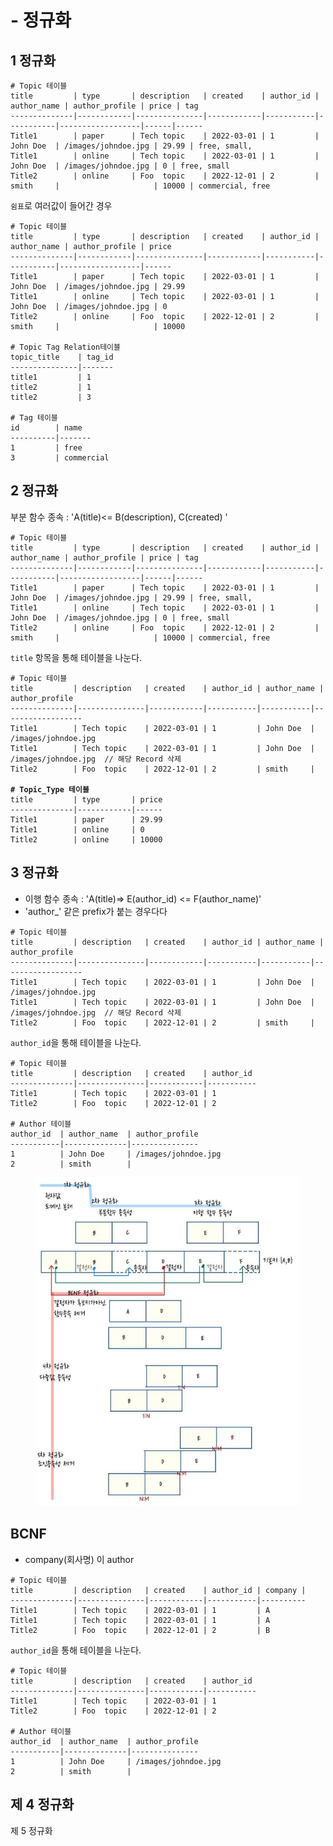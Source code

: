 # - 정규화

## 1 정규화

```
# Topic 테이블
title         | type       | description   | created    | author_id | author_name | author_profile | price | tag
--------------|------------|---------------|------------|-----------|-----------|------------------|------|------
Title1        | paper      | Tech topic    | 2022-03-01 | 1         | John Doe  | /images/johndoe.jpg | 29.99 | free, small,
Title1        | online     | Tech topic    | 2022-03-01 | 1         | John Doe  | /images/johndoe.jpg | 0 | free, small
Title2        | online     | Foo  topic    | 2022-12-01 | 2         | smith     |                     | 10000 | commercial, free
```

`쉼표`로 여러값이 들어간 경우

```
# Topic 테이블
title         | type       | description   | created    | author_id | author_name | author_profile | price
--------------|------------|---------------|------------|-----------|-----------|------------------|------
Title1        | paper      | Tech topic    | 2022-03-01 | 1         | John Doe  | /images/johndoe.jpg | 29.99
Title1        | online     | Tech topic    | 2022-03-01 | 1         | John Doe  | /images/johndoe.jpg | 0
Title2        | online     | Foo  topic    | 2022-12-01 | 2         | smith     |                     | 10000

# Topic Tag Relation테이블
topic_title    | tag_id
---------------|-------
title1         | 1
title2         | 1
title2         | 3

# Tag 테이블
id        | name
----------|-------
1         | free
3         | commercial
```

## 2 정규화

부분 함수 종속 :  'A(title)<= B(description), C(created) '

```
# Topic 테이블
title         | type       | description   | created    | author_id | author_name | author_profile | price | tag
--------------|------------|---------------|------------|-----------|-----------|------------------|------|------
Title1        | paper      | Tech topic    | 2022-03-01 | 1         | John Doe  | /images/johndoe.jpg | 29.99 | free, small,
Title1        | online     | Tech topic    | 2022-03-01 | 1         | John Doe  | /images/johndoe.jpg | 0 | free, small
Title2        | online     | Foo  topic    | 2022-12-01 | 2         | smith     |                     | 10000 | commercial, free
```

`title` 항목을 통해 테이블을 나눈다.&#x20;

<pre><code># Topic 테이블
title         | description   | created    | author_id | author_name | author_profile 
--------------|---------------|------------|-----------|-----------|------------------
Title1        | Tech topic    | 2022-03-01 | 1         | John Doe  | /images/johndoe.jpg 
Title1        | Tech topic    | 2022-03-01 | 1         | John Doe  | /images/johndoe.jpg  // 해당 Record 삭제
Title2        | Foo  topic    | 2022-12-01 | 2         | smith     |                     

<strong># Topic_Type 테이블
</strong>title         | type       | price
--------------|------------|------
Title1        | paper      | 29.99
Title1        | online     | 0 
Title2        | online     | 10000
</code></pre>

## 3 정규화

* 이행 함수 종속 :  'A(title)=> E(author\_id) <= F(author\_name)'
* 'author\_' 같은  prefix가 붙는 경우다다

```
# Topic 테이블
title         | description   | created    | author_id | author_name | author_profile 
--------------|---------------|------------|-----------|-----------|------------------
Title1        | Tech topic    | 2022-03-01 | 1         | John Doe  | /images/johndoe.jpg 
Title1        | Tech topic    | 2022-03-01 | 1         | John Doe  | /images/johndoe.jpg  // 해당 Record 삭제
Title2        | Foo  topic    | 2022-12-01 | 2         | smith     |                     

```

`author_id`을 통해 테이블을 나눈다.

```
# Topic 테이블
title         | description   | created    | author_id 
--------------|---------------|------------|-----------
Title1        | Tech topic    | 2022-03-01 | 1         
Title2        | Foo  topic    | 2022-12-01 | 2         

# Author 테이블
author_id  | author_name  | author_profile
-----------|--------------|---------------
1          | John Doe     | /images/johndoe.jpg
2          | smith        |
```

<figure><img src="../../../.gitbook/assets/image (3) (1).png" alt=""><figcaption></figcaption></figure>

## BCNF

* company(회사명) 이 author

```
# Topic 테이블
title         | description   | created    | author_id | company |
--------------|---------------|------------|-----------|----------
Title1        | Tech topic    | 2022-03-01 | 1         | A
Title1        | Tech topic    | 2022-03-01 | 1         | A
Title2        | Foo  topic    | 2022-12-01 | 2         | B

```

`author_id`을 통해 테이블을 나눈다.

```
# Topic 테이블
title         | description   | created    | author_id 
--------------|---------------|------------|-----------
Title1        | Tech topic    | 2022-03-01 | 1         
Title2        | Foo  topic    | 2022-12-01 | 2         

# Author 테이블
author_id  | author_name  | author_profile
-----------|--------------|---------------
1          | John Doe     | /images/johndoe.jpg
2          | smith        |
```



## 제 4 정규화



제 5 정규화
